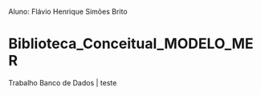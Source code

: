 Aluno: Flávio Henrique Simões Brito
# Biblioteca_Conceitual_MODELO_MER
Trabalho Banco de Dados
| teste
